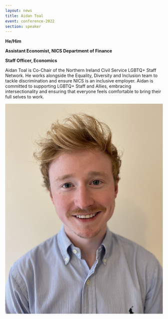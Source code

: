 ```yaml
---
layout: news
title: Aidan Toal
event: conference-2022
section: speaker
---
```

**H﻿e/Him**

**Assistant Economist, NICS Department of Finance**

**S﻿taff Officer, Economics**

Aidan Toal is Co-Chair of the Northern Ireland Civil Service LGBTQ+ Staff Network. He works alongside the Equality, Diversity and Inclusion team to tackle discrimination and ensure NICS is an inclusive employer. Aidan is committed to supporting LGBTQ+ Staff and Allies, embracing intersectionality and ensuring that everyone feels comfortable to bring their full selves to work. 

![](/assets/images/uploads/aidan_toal.jpg)